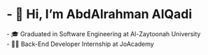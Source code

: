 <h1>- 👋 Hi, I’m AbdAlrahman AlQadi</h1>
- 🎓 Graduated in Software Engineering at Al-Zaytoonah University <br>
- 🧑‍💻 Back-End Developer Internship at JoAcademy 


<!---
AbdAlrahmanAlQadi/AbdAlrahmanAlQadi is a ✨ special ✨ repository because its `README.md` (this file) appears on your GitHub profile.
You can click the Preview link to take a look at your changes.
--->

